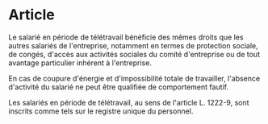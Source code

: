 # Article

Le salarié en période de télétravail bénéficie des mêmes droits que les autres salariés de l'entreprise, notamment en termes de protection sociale, de congés, d'accès aux activités sociales du comité d'entreprise ou de tout avantage particulier inhérent à l'entreprise.

En cas de coupure d'énergie et d'impossibilité totale de travailler, l'absence d'activité du salarié ne peut être qualifiée de comportement fautif.

Les salariés en période de télétravail, au sens de l'article L. 1222-9, sont inscrits comme tels sur le registre unique du personnel.


